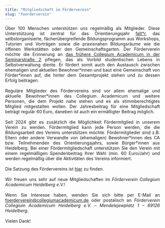 ```yaml
---
title: "Mitgliedschaft im Förderverein"
slug: "foerderverein"
---
```


<p style="text-align:justify">
Über 100 Menschen unterstützen uns regelmäßig als Mitglieder. Diese Unterstützung ist zentral für das Orientierungsjahr <a href="https://faltr.de/">falt*r</a>, das selbstorganisierte, fächerübergreifende Bildungsprogramm aus Workshops, Tutorien und Vorträgen sowie die praxisnahen Bildungsräume wie die öffenen Werkstätten oder den Gemeinschaftsgarten.
Der Förderverein möchte die Erinnerung an <a href="{{< relref "/pages/ueber-uns/geschichte">das frühere Collegium Academicum in der Seminarstraße 2</a> pflegen, das als Vorbild studentischen Lebens in Selbstverwaltung diente.
Er fördert somit auch den Austausch zwischen ehemaligen und aktuellen Bewohner*innen und baut eine Gemeinschaft von Förder*innen auf, die hinter dem Gesamtprojekt stehen und zu dessen Erfolg beitragen. 
<br><br>
Reguläre Mitglieder des Fördervereins sind vor allem ehemalige und aktuelle Bewohner*innen des Collegium Academicum und weitere Personen, die dem Projekt nahe stehen und es als stimmberechtigtes Mitglied mitgestalten wollen. Der Jahresbeitrag für eine Mitgliedschaft beträgt regulär 60 Euro, daneben ist auch ein ermäßigter Beitrag möglich.
<br><br>
Seit 2024 gibt es zusätzlich die Möglichkeit Fördermitglied in unserem Verein zu werden. Fördermitglied kann jede Person werden, die die Bildungsarbeit des Vereins unterstützen möchte. Fördermitglieder sind z.B. Eltern oder andere Verwandte von (ehemaligen) Bewohner*innen des CA bzw. Teilnehmenden des Orientierungsjahrs, sowie Bürger*innen aus Heidelberg. Bei einer Fördermitgliedschaft unterstützen Sie den Verein mit einem regelmäßigen Spendenbeitrag Ihrer Wahl (min. 60 Euro/Jahr) und werden regelmäßig über die Aktivitäten des Vereins informiert.
<br><br>
Die Satzung des Fördervereins ist <a href="/docs/230707_Satzung_Foerderverein.pdf">hier</a> zu finden.
<br><br>
Wir freuen uns sehr auf neue Mitgliedschaften im
<em>Förderverein Collegium Academicum Heidelberg e.V.</em>!
<br><br>
Wenn Sie Interesse haben, wenden Sie sich bitte per E-Mail an
<a href="mailto:foerderverein@collegiumacademicum.de">foerderverein@collegiumacademicum.de</a> oder
postalisch an <em>Förderverein Collegium Academicum Heidelberg e.V. – Mendelejewplatz 1 –
69126 Heidelberg</em>.
<br><br>
Vielen Dank!
</p>